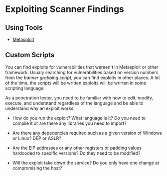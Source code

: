 # Exploiting Scanner Findings

## Using Tools

* [Metasploit](https://www.metasploit.com/)

## Custom Scripts

You can find exploits for vulnerabilities that wereen't in Metasploit or other framework. Usualy searching for vulnerabilities based on version numbers from the *banner grabbing script*, you can find exploits in other places. A lot of the time, the scripts will be written exploits will be wrirten in some scripting language.

As a penetration tester, you need to be familiar with how to edit, modify, execute, and understand regardless of the language and be able to understand why an exploit works.

* How do you run the exploit? What language is it? Do you need to compile it or are there any libraries you need to import?

* Are there any depedencies required such as a given version of Windows or Linux? DEP or ASLR?

* Are the EIP addresses or any other registers or padding values hardcoded to specific versions? Do they need to be modified?

* Will the exploit take down the service? Do you only have one change at compromising the host?
